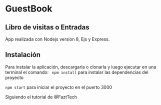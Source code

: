 # GuestBook

## Libro de visitas o Entradas

App realizada con Nodejs version 8, Ejs y Express.

## Instalación
Para instalar la aplicación, descargarla o clonarla y luego ejecutar en una terminal el comando:
` npm install` para instalar las dependencias del proyecto

`npm start` para iniciar el proyecto en el puerto 3000

Siguiendo  el tutorial de @FaztTech

